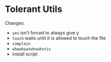 Tolerant Utils
====

Changes:
- `yes` isn't forced to always give y
- `touch` waits until it is allowed to touch the file
- `complain`
- `whowhaatwhxwhxtis`
- install script
